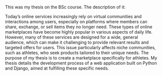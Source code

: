 This was my thesis on the BSc course. The description of it:

Today’s online services increasingly rely on virtual communities and interactions among users, especially on platforms where members can share, exchange, or sell items they no longer need. These types of online marketplaces have become highly popular in various aspects of daily life. 
However, many of these services are designed for a wide, general audience, which can make it challenging to provide relevant results and targeted offers for users. This issue particularly affects niche communities, such as athletes, who seek products tailored to their unique needs.
The purpose of my thesis is to create a marketplace specifically for athletes. My thesis details the development process of a web application built on Python and Django, aimed at fulfilling these specific needs. 
